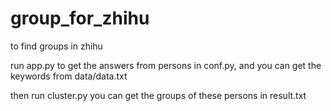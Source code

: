# group_for_zhihu
to find groups in zhihu

run app.py to get the answers from persons in conf.py, and you can get the keywords from data/data.txt

then run cluster.py you can get the groups of these persons in result.txt
 
